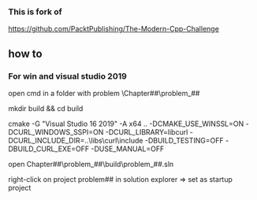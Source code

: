 ### This is fork of
https://github.com/PacktPublishing/The-Modern-Cpp-Challenge

## how to 

### For win and visual studio 2019
open cmd in a folder with problem \Chapter##\problem_##

mkdir build && cd build

cmake -G "Visual Studio 16 2019" -A x64 .. -DCMAKE_USE_WINSSL=ON -DCURL_WINDOWS_SSPI=ON -DCURL_LIBRARY=libcurl -DCURL_INCLUDE_DIR=..\libs\curl\include -DBUILD_TESTING=OFF -DBUILD_CURL_EXE=OFF -DUSE_MANUAL=OFF

open Chapter##\problem_##\build\problem_##.sln

right-click on project problem## in solution explorer => set as startup project
